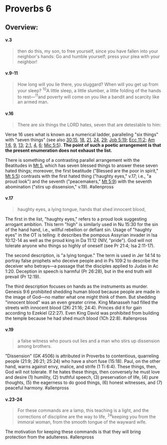 # Proverbs 6

## Overview:


#### v.3
>then do this, my son, to free yourself, since you have fallen into your neighbor's hands: Go and humble yourself; press your plea with your neighbor!

#### v.9-11
>How long will you lie there, you sluggard? When will you get up from your sleep? <sup>10</sup>A little sleep, a little slumber, a little folding of the hands to rest—<sup>11</sup>and poverty will come on you like a bandit and scarcity like an armed man.

#### v.16
>There are six things the LORD hates, seven that are detestable to him:

Verse 16 uses what is known as a numerical ladder, paralleling "six things" with "seven things" (see also [30:15](Proverbs30#v.15), [18](Proverbs30#v.18), [21](Proverbs30#v.21-23), [24](Proverbs30#v.24-28), [29](Proverbs30#v.29-31); [Job 5:19](Job5#v.19); [Ecc 11:2](Eccl11#v.2); [Am 1:6](Amos1#v.6), [9](Amos1#v.9), [13](Amos1#v.13); [2:1](Amos2#v.1), [4](Amos2#v.4), [6](Amos2#v.6); [Mic 5:5](Micah5#v.5)). **The point of such a poetic arrangement is that the present enumeration does not exhaust the list.**

There is something of a contrasting parallel arrangement with the Beatitudes in [Mt 5](Matthew5), which has seven blessed things to answer these seven hated things; moreover, the first beatitude ("Blessed are the poor in spirit," [Mt 5:5](Matthew5#v.5)) contrasts with the first hated thing ("haughty eyes," v.17; i.e., "a proud look") and the seventh ("peacemakers," [Mt 5:9](Matthew5#v.9)) with the seventh abomination ("stirs up dissension," v.19).
#allenpross 

#### v.17
>haughty eyes, a lying tongue, hands that shed innocent blood,

The first in the list, "haughty eyes," refers to a proud look suggesting arrogant ambition. This term "high" is similarly used in Nu 15:30 for the sin of the hand hand, i.e., willful rebellion or defiant sin. Usage of "haughty eyes" in the OT is telling: it describes the pompous Assyrian invader in Isa 10:12-14 as well as the proud king in Da 11:12 (NIV, "pride"). God will not tolerate anyone who things so highly of oneself (see Pr 21:4; Isa 2:11-17).

The second description, is "a lying tongue." The term is used in Jer 14:14 to portray false prophets who deceive people and in Ps 109:2 to describe the deceiver who betrays—a passage that the disciples applied to Judas in Ac 1:20. Deception in speech is harmful (Pr 26:28), but in the end truth will prevail (Pr 12:19).

The third description focuses on hands as the instruments as murder. Genesis 9:6 prohibited shedding human blood because people are made in the image of God—no matter what one might think of them. But shedding "innocent blood" was an even greater crime. King Manasseh had filled the streets with innocent blood (2Ki 21:16; 24:4). Princes did it for gain according to Ezekiel (22:27). Even King David was prohibited from building the temple because he had shed much blood (1Ch 22:8).
#allenpross 

#### v.19
>a false witness who pours out lies and a man who stirs up dissension among brothers.

"Dissension" (GK 4506) is attributed in Proverbs to contentious, quarreling people (21:9; 26:21; 25:24) who have a short fuse (15:18). Paul, on the other hand, warns against envy, malice, and strife (1 Ti 6:4). These things, then, God will not tolerate. If he hates these things, then conversely he must love and desire (1) humility, (2) truthful speech, (3) preservation of life, (4) pure thoughts, (5) the eagerness to do good things, (6) honest witnesses, and (7) peaceful harmony.
#allenpross 

#### v.23-24
>For these commands are a lamp, this teaching is a light, and the corrections of discipline are the way to life, <sup>24</sup>keeping you from the immoral woman, from the smooth tongue of the wayward wife.

The motivation for keeping these commands is that they will bring protection from the adulteress.
#allenpross 

